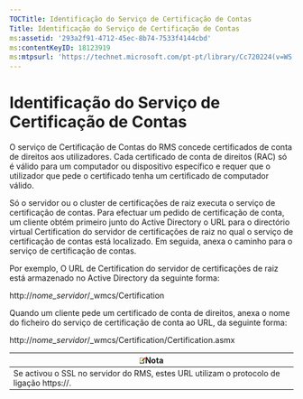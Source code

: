 ```yaml
---
TOCTitle: Identificação do Serviço de Certificação de Contas
Title: Identificação do Serviço de Certificação de Contas
ms:assetid: '293a2f91-4712-45ec-8b74-7533f4144cbd'
ms:contentKeyID: 18123919
ms:mtpsurl: 'https://technet.microsoft.com/pt-pt/library/Cc720224(v=WS.10)'
---
```


Identificação do Serviço de Certificação de Contas
==================================================

O serviço de Certificação de Contas do RMS concede certificados de conta de direitos aos utilizadores. Cada certificado de conta de direitos (RAC) só é válido para um computador ou dispositivo específico e requer que o utilizador que pede o certificado tenha um certificado de computador válido.

Só o servidor ou o cluster de certificações de raiz executa o serviço de certificação de contas. Para efectuar um pedido de certificação de conta, um cliente obtém primeiro junto do Active Directory o URL para o directório virtual Certification do servidor de certificações de raiz no qual o serviço de certificação de contas está localizado. Em seguida, anexa o caminho para o serviço de certificação de contas.

Por exemplo, O URL de Certification do servidor de certificações de raiz está armazenado no Active Directory da seguinte forma:

http://*nome\_servidor*/\_wmcs/Certification

Quando um cliente pede um certificado de conta de direitos, anexa o nome do ficheiro do serviço de certificação de conta ao URL, da seguinte forma:

http://*nome\_servidor*/\_wmcs/Certification/Certification.asmx

| ![](/security-updates/images/Cc720224.note(WS.10).gif)Nota                    |
|------------------------------------------------------------------------------------------|
| Se activou o SSL no servidor do RMS, estes URL utilizam o protocolo de ligação https://. |
